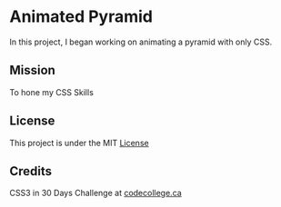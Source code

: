 # Animated Pyramid


In this project, I began working on animating a pyramid with only CSS.


## Mission

To hone my CSS Skills


## License

This project is under the MIT [License](#)


## Credits

CSS3 in 30 Days Challenge at [codecollege.ca](#)